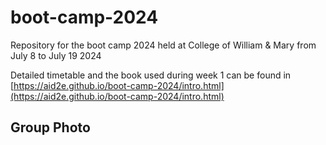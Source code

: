 # boot-camp-2024
Repository for the boot camp 2024 held at College of William &amp; Mary from July 8 to July 19 2024

Detailed timetable and the book used during week 1 can be found in [https://aid2e.github.io/boot-camp-2024/intro.html](https://aid2e.github.io/boot-camp-2024/intro.html)

## Group Photo

